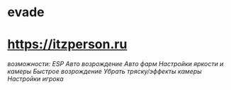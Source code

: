 # evade
# https://itzperson.ru

*возможности:
ESP
Авто возрождение
Авто фарм
Настройки яркости и камеры
Быстрое возрождение
Убрать тряску/эффекты камеры
Настройки игрока*

